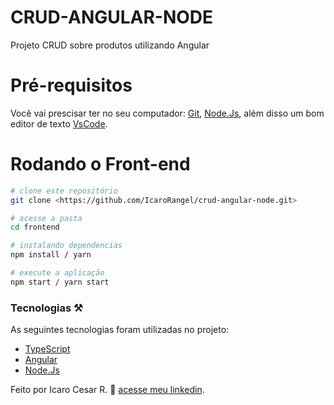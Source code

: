 # CRUD-ANGULAR-NODE
Projeto CRUD sobre produtos utilizando Angular

# Pré-requisitos
Você vai prescisar ter no seu computador:
[Git](https://git-scm.com/),
[Node.Js](https://nodejs.org/en/),
além disso um bom editor de texto [VsCode](https://code.visualstudio.com/download).

# Rodando o Front-end

```bash
# clone este repositório
git clone <https://github.com/IcaroRangel/crud-angular-node.git>

# acesse a pasta
cd frontend

# instalando dependencias
npm install / yarn

# execute a aplicação
npm start / yarn start
```

### Tecnologias ⚒️

As seguintes tecnologias foram utilizadas no projeto: 

- [TypeScript](https://www.typescriptlang.org/)
- [Angular](https://angular.io/)
- [Node.Js](https://nodejs.org/en/)

Feito por Icaro Cesar R. 🤠  [acesse meu linkedin](https://www.linkedin.com/in/icaro-rangel-6a68b222b/).
